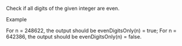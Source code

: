 Check if all digits of the given integer are even.

Example

For n = 248622, the output should be
evenDigitsOnly(n) = true;
For n = 642386, the output should be
evenDigitsOnly(n) = false.